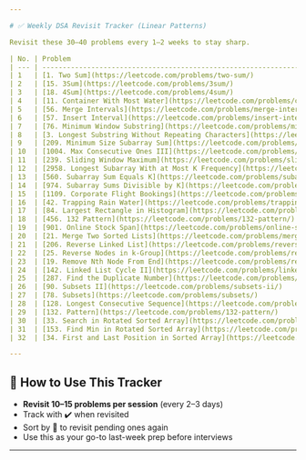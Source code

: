 ```yaml
---

# ✅ Weekly DSA Revisit Tracker (Linear Patterns)

Revisit these 30–40 problems every 1–2 weeks to stay sharp.

| No. | Problem                                                                                                                               | Pattern                         | Difficulty | Revisit |
| --- | ------------------------------------------------------------------------------------------------------------------------------------- | ------------------------------- | ---------- | ------- |
| 1   | [1. Two Sum](https://leetcode.com/problems/two-sum/)                                                                                  | Hashing                         | Easy       | 🔄      |
| 2   | [15. 3Sum](https://leetcode.com/problems/3sum/)                                                                                       | Two Pointers                    | Medium     | 🔄      |
| 3   | [18. 4Sum](https://leetcode.com/problems/4sum/)                                                                                       | Two Pointers                    | Medium     | 🔄      |
| 4   | [11. Container With Most Water](https://leetcode.com/problems/container-with-most-water/)                                             | Two Pointers                    | Medium     | 🔄      |
| 5   | [56. Merge Intervals](https://leetcode.com/problems/merge-intervals/)                                                                 | Sorting + Greedy                | Medium     | 🔄      |
| 6   | [57. Insert Interval](https://leetcode.com/problems/insert-interval/)                                                                 | Sorting + Greedy                | Medium     | 🔄      |
| 7   | [76. Minimum Window Substring](https://leetcode.com/problems/minimum-window-substring/)                                               | Sliding Window                  | Hard       | 🔄      |
| 8   | [3. Longest Substring Without Repeating Characters](https://leetcode.com/problems/longest-substring-without-repeating-characters/)    | Sliding Window                  | Medium     | 🔄      |
| 9   | [209. Minimum Size Subarray Sum](https://leetcode.com/problems/minimum-size-subarray-sum/)                                            | Sliding Window                  | Medium     | 🔄      |
| 10  | [1004. Max Consecutive Ones III](https://leetcode.com/problems/max-consecutive-ones-iii/)                                             | Sliding Window                  | Medium     | 🔄      |
| 11  | [239. Sliding Window Maximum](https://leetcode.com/problems/sliding-window-maximum/)                                                  | Monotonic Queue                 | Hard       | 🔄      |
| 12  | [2958. Longest Subarray With at Most K Frequency](https://leetcode.com/problems/length-of-longest-subarray-with-at-most-k-frequency/) | Sliding Window + Hashing        | Medium     | 🔄      |
| 13  | [560. Subarray Sum Equals K](https://leetcode.com/problems/subarray-sum-equals-k/)                                                    | Prefix Sum + Hashing            | Medium     | 🔄      |
| 14  | [974. Subarray Sums Divisible by K](https://leetcode.com/problems/subarray-sums-divisible-by-k/)                                      | Prefix Sum + HashMap            | Medium     | 🔄      |
| 15  | [1109. Corporate Flight Bookings](https://leetcode.com/problems/corporate-flight-bookings/)                                           | Prefix Sum Trick                | Medium     | 🔄      |
| 16  | [42. Trapping Rain Water](https://leetcode.com/problems/trapping-rain-water/)                                                         | Two Pointers + Stack            | Hard       | 🔄      |
| 17  | [84. Largest Rectangle in Histogram](https://leetcode.com/problems/largest-rectangle-in-histogram/)                                   | Monotonic Stack                 | Hard       | 🔄      |
| 18  | [456. 132 Pattern](https://leetcode.com/problems/132-pattern/)                                                                        | Stack + Greedy                  | Medium     | 🔄      |
| 19  | [901. Online Stock Span](https://leetcode.com/problems/online-stock-span/)                                                            | Monotonic Stack                 | Medium     | 🔄      |
| 20  | [21. Merge Two Sorted Lists](https://leetcode.com/problems/merge-two-sorted-lists/)                                                   | Linked List                     | Easy       | 🔄      |
| 21  | [206. Reverse Linked List](https://leetcode.com/problems/reverse-linked-list/)                                                        | Linked List                     | Easy       | 🔄      |
| 22  | [25. Reverse Nodes in k-Group](https://leetcode.com/problems/reverse-nodes-in-k-group/)                                               | Linked List                     | Hard       | 🔄      |
| 23  | [19. Remove Nth Node From End](https://leetcode.com/problems/remove-nth-node-from-end-of-list/)                                       | Linked List                     | Medium     | 🔄      |
| 24  | [142. Linked List Cycle II](https://leetcode.com/problems/linked-list-cycle-ii/)                                                      | Linked List + Fast/Slow         | Medium     | 🔄      |
| 25  | [287. Find the Duplicate Number](https://leetcode.com/problems/find-the-duplicate-number/)                                            | Cycle Detection / Binary Search | Medium     | 🔄      |
| 26  | [90. Subsets II](https://leetcode.com/problems/subsets-ii/)                                                                           | Recursion + Backtracking        | Medium     | 🔄      |
| 27  | [78. Subsets](https://leetcode.com/problems/subsets/)                                                                                 | Recursion                       | Medium     | 🔄      |
| 28  | [128. Longest Consecutive Sequence](https://leetcode.com/problems/longest-consecutive-sequence/)                                      | HashSet                         | Medium     | 🔄      |
| 29  | [132. Pattern](https://leetcode.com/problems/132-pattern/)                                                                            | Stack                           | Medium     | 🔄      |
| 30  | [33. Search in Rotated Sorted Array](https://leetcode.com/problems/search-in-rotated-sorted-array/)                                   | Binary Search                   | Medium     | 🔄      |
| 31  | [153. Find Min in Rotated Sorted Array](https://leetcode.com/problems/find-minimum-in-rotated-sorted-array/)                          | Binary Search                   | Medium     | 🔄      |
| 32  | [34. First and Last Position in Sorted Array](https://leetcode.com/problems/find-first-and-last-position-of-element-in-sorted-array/) | Binary Search                   | Medium     | 🔄      |

---
```


## 🧠 How to Use This Tracker

* **Revisit 10–15 problems per session** (every 2–3 days)
* Track with ✔️ when revisited
* Sort by 🔄 to revisit pending ones again
* Use this as your go-to last-week prep before interviews

---
